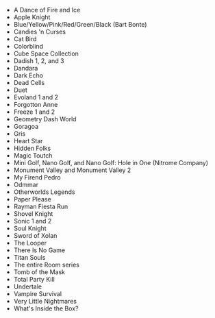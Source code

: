 - A Dance of Fire and Ice
- Apple Knight
- Blue/Yellow/Pink/Red/Green/Black (Bart Bonte)
- Candies 'n Curses
- Cat Bird
- Colorblind
- Cube Space Collection
- Dadish 1, 2, and 3
- Dandara
- Dark Echo
- Dead Cells
- Duet
- Evoland 1 and 2
- Forgotton Anne
- Freeze 1 and 2
- Geometry Dash World
- Goragoa
- Gris
- Heart Star
- Hidden Folks
- Magic Toutch
- Mini Golf, Nano Golf, and Nano Golf: Hole in One (Nitrome Company)
- Monument Valley and Monument Valley 2
- My Firend Pedro
- Odmmar
- Otherworlds Legends
- Paper Please
- Rayman Fiesta Run
- Shovel Knight
- Sonic 1 and 2
- Soul Knight
- Sword of Xolan
- The Looper
- There Is No Game
- Titan Souls
- The entire Room series
- Tomb of the Mask
- Total Party Kill
- Undertale
- Vampire Survival
- Very Little Nightmares
- What's Inside the Box?
